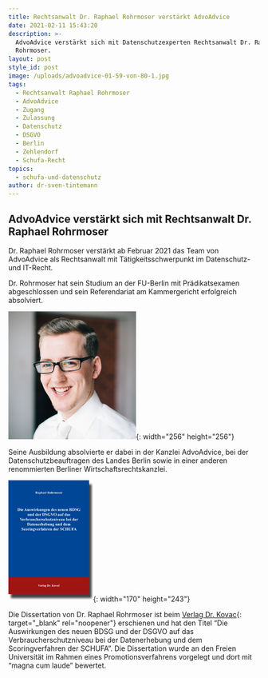 ```yaml
---
title: Rechtsanwalt Dr. Raphael Rohrmoser verstärkt AdvoAdvice
date: 2021-02-11 15:43:20
description: >-
  AdvoAdvice verstärkt sich mit Datenschutzexperten Rechtsanwalt Dr. Raphael
  Rohrmoser.
layout: post
style_id: post
image: /uploads/advoadvice-01-59-von-80-1.jpg
tags:
  - Rechtsanwalt Raphael Rohrmoser
  - AdvoAdvice
  - Zugang
  - Zulassung
  - Datenschutz
  - DSGVO
  - Berlin
  - Zehlendorf
  - Schufa-Recht
topics:
  - schufa-und-datenschutz
author: dr-sven-tintemann
---
```


## AdvoAdvice verstärkt sich mit Rechtsanwalt Dr. Raphael Rohrmoser

Dr. Raphael Rohrmoser verstärkt ab Februar 2021 das Team von AdvoAdvice als Rechtsanwalt mit Tätigkeitsschwerpunkt im Datenschutz- und IT-Recht.&nbsp;

Dr. Rohrmoser hat sein Studium an der FU-Berlin mit Prädikatsexamen abgeschlossen und sein Referendariat am Kammergericht erfolgreich absolviert.

![](/uploads/raphael-rohrmoser-foto-256x256-1.jpg){: width="256" height="256"}

Seine Ausbildung absolvierte er dabei in der Kanzlei AdvoAdvice, bei der Datenschutzbeauftragen des Landes Berlin sowie in einer anderen renommierten Berliner Wirtschaftsrechtskanzlei.&nbsp;

![](/uploads/rohrmoser.gif){: width="170" height="243"}

Die Dissertation von Dr. Raphael Rohrmoser ist beim [Verlag Dr. Kovac]( https://www.verlagdrkovac.de/978-3-339-10676-6.htm){: target="_blank" rel="noopener"} erschienen und hat den Titel “Die Auswirkungen des neuen BDSG und der DSGVO auf das Verbraucherschutzniveau bei der Datenerhebung und dem Scoringverfahren der SCHUFA”. Die Dissertation wurde an den Freien Universität im Rahmen eines Promotionsverfahrens vorgelegt und dort mit “magna cum laude” bewertet.
